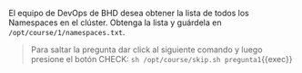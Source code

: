 El equipo de DevOps de BHD desea obtener la lista de todos los Namespaces en el clúster. Obtenga la lista y guárdela en `/opt/course/1/namespaces.txt`.

> Para saltar la pregunta dar click al siguiente comando y luego presione el botón CHECK:
> `sh /opt/course/skip.sh pregunta1`{{exec}}
